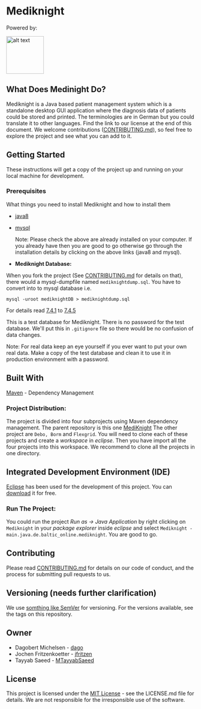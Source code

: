# Mediknight
Powered by:

<p><a href="https://www.baltic-online.de/">
<img src="https://www.baltic-online.de/fileadmin/gfx/BO-LOGO.png" alt="alt text" width="100" heigh    t="50">
</a></p>

## What Does Medinight Do?

Mediknight is a Java based patient management system which is a standalone desktop GUI application where the diagnosis data of patients could be stored and printed. The terminologies are in German but you could translate it to other languages. Find the link to our license at the end of this document. We welcome contributions ([CONTRIBUTING.md](link)), so feel free to explore the project and see what you can add to it.



## Getting Started
These instructions will get a copy of the project up and running on your local machine for development.

### Prerequisites
What things you need to install Mediknight and how to install them


- [java8](https://www.oracle.com/technetwork/java/javase/downloads/jdk8-downloads-2133151.html)

- [mysql](https://dev.mysql.com/doc/refman/5.6/en/installing.html)

	Note: Please check the above are already installed on your computer.
    If you already have then you are good to go otherwise go through the installation details by clicking on the above links (java8 and mysql).

- **Mediknight Database:**

When you fork the project (See [CONTRIBUTING.md](link) for details on that), there would a mysql-dumpfile named `mediknightdump.sql`. 
You have to convert into to mysql database i.e. 
												
	mysql -uroot mediknightDB > mediknightdump.sql
                                                
For details read [7.4.1](https://dev.mysql.com/doc/refman/5.7/en/using-mysqldump.html) to [7.4.5](https://dev.mysql.com/doc/refman/5.7/en/mysqldump-tips.html)
    
This is a test database for Mediknight. There is no password for the test database. We'll put this in `.gitignore` file so there would be no confusion of data changes. 

Note: For real data keep an eye yourself if you ever want to put your own real data. Make a copy of the test database and clean it to use it in production environment with a password.


## Built With

[Maven](https://maven.apache.org/) - Dependency Management

### Project Distribution:
The project is divided into four subprojects using Maven dependency management. The parent repository is this one [MediKnight](link)
The other project are `Debo, Borm` and `Flexgrid`. You will need to clone each of these projects and create a *workspace* in *eclipse*. Then you have import all the four projects into this workspace. We recommend to clone all the projects in one directory. 

## Integrated Development Environment (IDE)
[Eclipse](http://www.eclipse.org/) has been used for the development of this project. You can [download](https://www.eclipse.org/downloads/) it for free.


### Run The Project:
 You could run the project *Run as -> Java Application* by right clicking on `Mediknight` in your *package explorer* inside *eclipse* and select `Mediknight - main.java.de.baltic_online.mediknight`. You are good to go.


## Contributing
Please read [CONTRIBUTING.md](link-will-be-updated-here) for details on our code of conduct, and the process for submitting pull requests to us.

## Versioning (needs further clarification)

We use [somthing like SemVer](link) for versioning. For the versions available, see the tags on this repository.

## Owner
- Dagobert Michelsen - [dago](https://github.com/dago)
- Jochen Fritzenkoetter - [jfritzen](https://github.com/jfritzen)
- Tayyab Saeed - [MTayyabSaeed](https://github.com/MTayyabSaeed)

## License
This project is licensed under the [MIT License](link) - see the LICENSE.md file for details. We are not responsible for the irresponsible use of the software.

